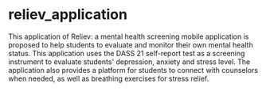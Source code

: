 # reliev_application
This application of Reliev: a mental health screening mobile application is proposed to help students to evaluate and monitor their own mental health status. This application uses the DASS 21 self-report test as a screening instrument to evaluate students'  depression, anxiety and stress level. The application also provides a platform for students to connect with counselors when needed, as well as breathing exercises for stress relief.

